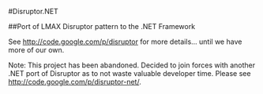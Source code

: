 #Disruptor.NET

##Port of LMAX Disruptor pattern to the .NET Framework

See http://code.google.com/p/disruptor for more details... until we have more of our own.

Note: This project has been abandoned.  Decided to join forces with another .NET port of Disruptor as to not waste valuable developer time.  Please see http://code.google.com/p/disruptor-net/.